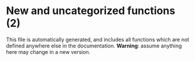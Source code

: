 # New and uncategorized functions (2)

This file is automatically generated, and includes all functions which are not defined anywhere else in the
documentation. **Warning**: assume anything here may change in a new version.




